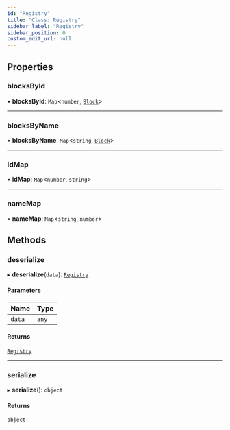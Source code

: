 ```yaml
---
id: "Registry"
title: "Class: Registry"
sidebar_label: "Registry"
sidebar_position: 0
custom_edit_url: null
---
```


## Properties

### blocksById

• **blocksById**: `Map`\<`number`, [`Block`](../modules.md#block-24)\>

___

### blocksByName

• **blocksByName**: `Map`\<`string`, [`Block`](../modules.md#block-24)\>

___

### idMap

• **idMap**: `Map`\<`number`, `string`\>

___

### nameMap

• **nameMap**: `Map`\<`string`, `number`\>

## Methods

### deserialize

▸ **deserialize**(`data`): [`Registry`](Registry.md)

#### Parameters

| Name | Type |
| :------ | :------ |
| `data` | `any` |

#### Returns

[`Registry`](Registry.md)

___

### serialize

▸ **serialize**(): `object`

#### Returns

`object`

